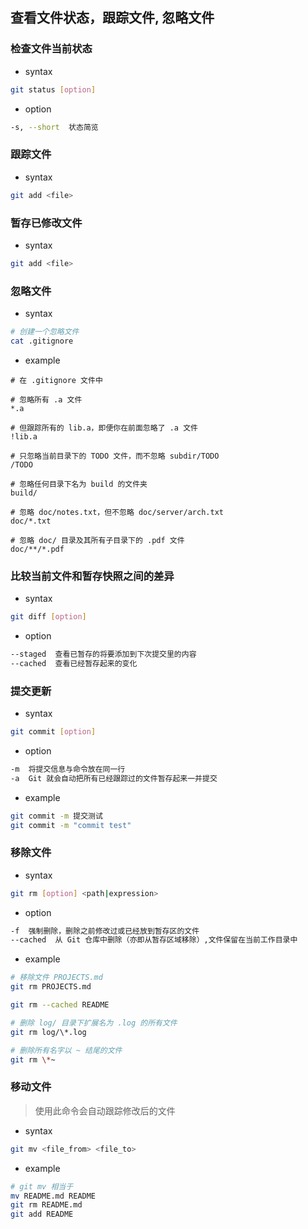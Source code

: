 ## 查看文件状态，跟踪文件, 忽略文件
### 检查文件当前状态
- syntax
```bash
git status [option]
```
- option
```bash
-s, --short  状态简览
```
### 跟踪文件
- syntax
```bash
git add <file>
```
### 暂存已修改文件
- syntax
```bash
git add <file>
```
### 忽略文件
- syntax
```bash
# 创建一个忽略文件
cat .gitignore
```
- example
```
# 在 .gitignore 文件中

# 忽略所有 .a 文件
*.a

# 但跟踪所有的 lib.a，即便你在前面忽略了 .a 文件
!lib.a

# 只忽略当前目录下的 TODO 文件，而不忽略 subdir/TODO
/TODO

# 忽略任何目录下名为 build 的文件夹
build/

# 忽略 doc/notes.txt，但不忽略 doc/server/arch.txt
doc/*.txt

# 忽略 doc/ 目录及其所有子目录下的 .pdf 文件
doc/**/*.pdf
```
### 比较当前文件和暂存快照之间的差异
- syntax
```bash
git diff [option]
```
- option
```bash
--staged  查看已暂存的将要添加到下次提交里的内容
--cached  查看已经暂存起来的变化
```
### 提交更新
- syntax
```bash
git commit [option]
```
- option
```bash
-m  将提交信息与命令放在同一行
-a  Git 就会自动把所有已经跟踪过的文件暂存起来一并提交
```
- example
```bash
git commit -m 提交测试
git commit -m "commit test"
```
### 移除文件
- syntax
```bash
git rm [option] <path|expression>
```
- option
```bash
-f  强制删除，删除之前修改过或已经放到暂存区的文件
--cached  从 Git 仓库中删除（亦即从暂存区域移除）,文件保留在当前工作目录中
```
- example
```bash
# 移除文件 PROJECTS.md
git rm PROJECTS.md

git rm --cached README

# 删除 log/ 目录下扩展名为 .log 的所有文件
git rm log/\*.log

# 删除所有名字以 ~ 结尾的文件
git rm \*~
```
### 移动文件
> 使用此命令会自动跟踪修改后的文件
- syntax
```bash
git mv <file_from> <file_to>
```
- example
```bash
# git mv 相当于
mv README.md README
git rm README.md
git add README
```



